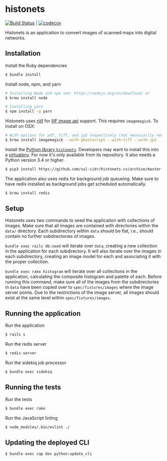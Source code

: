 # histonets
[![Build Status](https://travis-ci.org/sul-cidr/histonets.svg?branch=master)](https://travis-ci.org/sul-cidr/histonets) | [![codecov](https://codecov.io/gh/sul-cidr/histonets/branch/master/graph/badge.svg)](https://codecov.io/gh/sul-cidr/histonets)

Histonets is an application to convert images of scanned maps into digital networks.

## Installation

Install the Ruby dependencies
```sh
$ bundle install
```

Install node, npm, and yarn
```sh
# Installing Node and npm see: https://nodejs.org/en/download/ or
$ brew install node

# Installing yarn
$ npm install -g yarn
```

Histonets uses [riiif](https://github.com/curationexperts/riiif) for [IIIF image api](http://iiif.io/api/image/2.1/) support. This requires `imagemagick`. To install on OSX:

```sh
# With options for pdf, tiff, and jp2 respectively (not necessarily needed)
$ brew install imagemagick --with-ghostscript --with-tiff --with-jp2
```

Install the [Python library `histonets`](https://github.com/sul-cidr/histonets-cv). Developers may want to install this into a [virtualenv](http://docs.python-guide.org/en/latest/dev/virtualenvs/). For now it's only available from its repository. It also needs a Python version 3.4 or higher.

```sh
$ pip3 install https://github.com/sul-cidr/histonets-cv/archive/master.zip
```

The application also uses redis for background job queueing. Make sure to have redis installed as background jobs get scheduled automatically.

```sh
$ brew install redis
```

## Setup

Histonets uses two commands to seed the application with collections of images. Make sure that all images are contained with directories within the `data/` directory. Each subdirectory within `data` should be flat, i.e., should contain no further subdirectories of images.

`bundle exec rails db:seed` will iterate over `data`, creating a new collection in the application for each subdirectory. It will also iterate over the images in each subdirectory, creating an image model for each and associating it with the proper collection.

`bundle exec rake histogram` will iterate over all collections in the application, calculating the composite histogram and palette of each. Before running this command, make sure all of the images from the subdirectories in `data` have been copied over to `spec/fixtures/images` where the image server points. Due to the restrictions of the image server, all images should exist at the same level within `spec/fixtures/images`.  

## Running the application

Run the application
```sh
$ rails s
```

Run the redis server
```sh
$ redis-server
```

Run the sidekiq job processor
```sh
$ bundle exec sidekiq
```

## Running the tests

Run the tests
```sh
$ bundle exec rake
```

Run the JavaScript linting
```sh
$ node_modules/.bin/eslint ./
```

## Updating the deployed CLI

```sh
$ bundle exec cap dev python:update_cli
```
